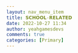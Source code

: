 ```yaml
---
layout: nav_menu_item
title: 𝗦𝗖𝗛𝗢𝗢𝗟-𝗥𝗘𝗟𝗔𝗧𝗘𝗗
date: 2022-10-27 11:34
author: yeahgamesdevs
comments: true
categories: [Primary]
---
```


